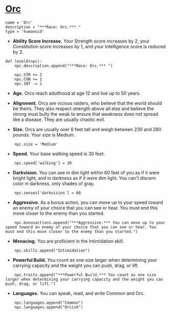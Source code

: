 # [Orc](../Creatures/Orcs.md)

```
name = 'Orc'
description = "***Race: Orc.*** "
type = 'humanoid'
```

* **Ability Score Increase.** Your Strength score increases by 2, your Constitution score increases by 1, and your Intelligence score is reduced by 2.

```
def level0(npc):
    npc.description.append("***Race: Orc.*** ")

    npc.STR += 2
    npc.CON += 1
    npc.INT -= 2
```

* **Age.** Orcs reach adulthood at age 12 and live up to 50 years.

* **Alignment.** Orcs are vicious raiders, who believe that the world should be theirs. They also respect strength above all else and believe the strong must bully the weak to ensure that weakness does not spread like a disease. They are usually chaotic evil.

* **Size.** Orcs are usually over 6 feet tall and weigh between 230 and 280 pounds. Your size is Medium.

```
    npc.size = 'Medium'
```

* **Speed.** Your base walking speed is 30 feet.

```
    npc.speed['walking'] = 30
```

* **Darkvision.** You can see in dim light within 60 feet of you as if it were bright light, and in darkness as if it were dim light. You can't discern color in darkness, only shades of gray.

```
    npc.senses['darkvision'] = 60
```

* **Aggressive.** As a bonus action, you can move up to your speed toward an enemy of your choice that you can see or hear. You must end this move closer to the enemy than you started.

```
    npc.bonusactions.append("***Aggressive.*** You can move up to your speed toward an enemy of your choice that you can see or hear. You must end this move closer to the enemy than you started.")
```

* **Menacing.** You are proficient in the Intimidation skill.

```
    npc.skills.append("Intimidation")
```

* **Powerful Build.** You count as one size larger when determining your carrying capacity and the weight you can push, drag, or lift.

```
    npc.traits.append("***Powerful Build.*** You count as one size larger when determining your carrying capacity and the weight you can push, drag, or lift.")
```

* **Languages.** You can speak, read, and write Common and Orc.

```
    npc.languages.append("Common")
    npc.languages.append("Orcish")
```
